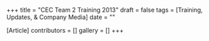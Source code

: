 +++
title = "CEC Team 2 Training 2013"
draft = false
tags = [Training, Updates, & Company Media]
date = ""

[Article]
contributors = []
gallery = []
+++